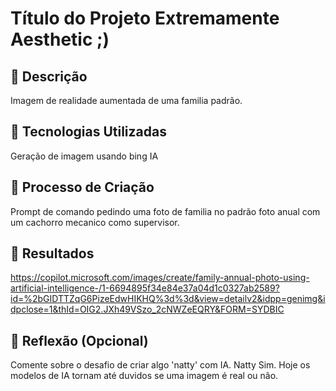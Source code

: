 # Título do Projeto Extremamente Aesthetic ;)

## 📒 Descrição
Imagem de realidade aumentada de uma familia padrão.

## 🤖 Tecnologias Utilizadas
Geração de imagem usando bing IA

## 🧐 Processo de Criação
Prompt de comando pedindo uma foto de familia no padrão foto anual com um cachorro mecanico como supervisor.

## 🚀 Resultados
https://copilot.microsoft.com/images/create/family-annual-photo-using-artificial-intelligence-/1-6694895f34e84e37a04d1c0327ab2589?id=%2bGIDTTZqG6PizeEdwHIKHQ%3d%3d&view=detailv2&idpp=genimg&idpclose=1&thId=OIG2.JXh49VSzo_2cNWZeEQRY&FORM=SYDBIC

## 💭 Reflexão (Opcional)
Comente sobre o desafio de criar algo 'natty' com IA.
Natty Sim.
Hoje os modelos de IA tornam até duvidos se uma imagem é real ou não.
